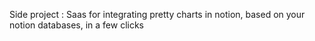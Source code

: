 Side project : Saas for integrating pretty charts in notion, based on your notion databases, in a few clicks
